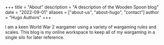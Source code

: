 +++
title = "About"
description = "A description of the Wooden Spoon blog"
date = "2022-09-01"
aliases = ["about-us", "about-hugo", "contact"]
author = "Hugo Authors"
+++

I am a keen World War 2 wargamer using a variety of wargaming rules and scales. This blog is my online workspace to keep all of my wargaming in a single silo for later reference.
